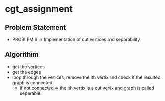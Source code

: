 # cgt_assignment


## Problem Statement
- PROBLEM 6 => Implementation of cut vertices and separability

## Algorithim
- get the vertices
- get the edges
- loop through the vertices, remove the ith vertix and check if the resulted graph is connected
    - if not connected => the ith vertix is a cut vertix and graph is called seperable
